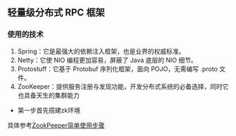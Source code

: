 ## 轻量级分布式 RPC 框架
### 使用的技术
1. Spring：它是最强大的依赖注入框架，也是业界的权威标准。
2. Netty：它使 NIO 编程更加容易，屏蔽了 Java 底层的 NIO 细节。
3. Protostuff：它基于 Protobuf 序列化框架，面向 POJO，无需编写 .proto 文件。
4. ZooKeeper：提供服务注册与发现功能，开发分布式系统的必备选择，同时它也具备天生的集群能力

* 第一步首先搭建zk环境

 具体参考[ZookPeeper简单使用步骤](https://github.com/xiongzhenggang/xiongzhenggang.github.io/blob/master/java框架/负载均衡/zookeeper_简单操作.md)
